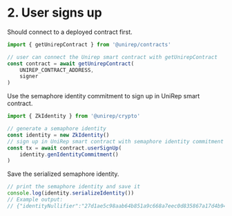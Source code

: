 # 2. User signs up

Should connect to a deployed contract first.

```typescript
import { getUnirepContract } from '@unirep/contracts'

// user can connect the Unirep smart contract with getUnirepContract
const contract = await getUnirepContract(
    UNIREP_CONTRACT_ADDRESS,
    signer
)
```

Use the semaphore identity commitment to sign up in UniRep smart contract.

```typescript
import { ZkIdentity } from '@unirep/crypto'

// generate a semaphore identity
const identity = new ZkIdentity()
// sign up in UniRep smart contract with semaphore identity commitment
const tx = await contract.userSignUp(
    identity.genIdentityCommitment()
)
```

Save the serialized semaphore identity.

```typescript
// print the semaphore identity and save it
console.log(identity.serializeIdentity())
// Example output:
// {"identityNullifier":"27d1ae5c98aab64b851a9c668a7eec0d835867a17d4b9454a8bf9824836271d6","identityTrapdoor":"2596ecc2a1e1f6a8f279e097464e6edc3b18b946d934398dfe52a34c4e414e67","secret":["27d1ae5c98aab64b851a9c668a7eec0d835867a17d4b9454a8bf9824836271d6","2596ecc2a1e1f6a8f279e097464e6edc3b18b946d934398dfe52a34c4e414e67"]}
```
